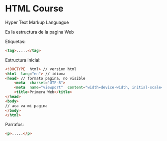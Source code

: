 # HTML Course

Hyper Text Markup Languague

Es la estructura de la pagina Web

Etiquetas:

````html
<tag>.....</tag>
````

Estructura inicial:

````html
<!DOCTYPE  html> // version html
<html  lang="en"> // idioma
<head> // formato pagina, no visible
	<meta  charset="UTF-8">
	<meta  name="viewport"  content="width=device-width, initial-scale=1.0">
	<title>Primera Web</title>
</head>
<body>
// aca va mi pagina
</body>
</html>
````

Parrafos:

````html
<p>.....</p>
````
<!--stackedit_data:
eyJoaXN0b3J5IjpbNjc3MjMzODYsLTE0ODg3OTI5NywxNDcwNj
Q5ODQ2LC0xNzI3ODYwNjQxLC0xMTY0NDAzMzcxXX0=
-->